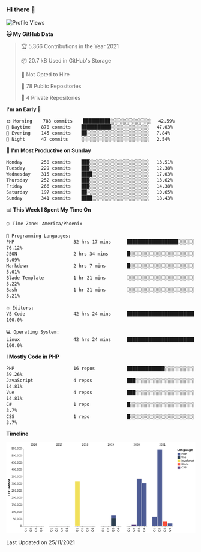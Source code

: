 ### Hi there 👋

<!--START_SECTION:waka-->
![Profile Views](http://img.shields.io/badge/Profile%20Views-3-blue)

**🐱 My GitHub Data** 

> 🏆 5,366 Contributions in the Year 2021
 > 
> 📦 20.7 kB Used in GitHub's Storage 
 > 
> 🚫 Not Opted to Hire
 > 
> 📜 78 Public Repositories 
 > 
> 🔑 4 Private Repositories  
 > 
**I'm an Early 🐤** 

```text
🌞 Morning    788 commits    ██████████░░░░░░░░░░░░░░░   42.59% 
🌆 Daytime    870 commits    ███████████░░░░░░░░░░░░░░   47.03% 
🌃 Evening    145 commits    ██░░░░░░░░░░░░░░░░░░░░░░░   7.84% 
🌙 Night      47 commits     ░░░░░░░░░░░░░░░░░░░░░░░░░   2.54%

```
📅 **I'm Most Productive on Sunday** 

```text
Monday       250 commits    ███░░░░░░░░░░░░░░░░░░░░░░   13.51% 
Tuesday      229 commits    ███░░░░░░░░░░░░░░░░░░░░░░   12.38% 
Wednesday    315 commits    ████░░░░░░░░░░░░░░░░░░░░░   17.03% 
Thursday     252 commits    ███░░░░░░░░░░░░░░░░░░░░░░   13.62% 
Friday       266 commits    ███░░░░░░░░░░░░░░░░░░░░░░   14.38% 
Saturday     197 commits    ██░░░░░░░░░░░░░░░░░░░░░░░   10.65% 
Sunday       341 commits    ████░░░░░░░░░░░░░░░░░░░░░   18.43%

```


📊 **This Week I Spent My Time On** 

```text
⌚︎ Time Zone: America/Phoenix

💬 Programming Languages: 
PHP                      32 hrs 17 mins      ███████████████████░░░░░░   76.12% 
JSON                     2 hrs 34 mins       █░░░░░░░░░░░░░░░░░░░░░░░░   6.09% 
Markdown                 2 hrs 7 mins        █░░░░░░░░░░░░░░░░░░░░░░░░   5.01% 
Blade Template           1 hr 21 mins        ░░░░░░░░░░░░░░░░░░░░░░░░░   3.22% 
Bash                     1 hr 21 mins        ░░░░░░░░░░░░░░░░░░░░░░░░░   3.21%

🔥 Editors: 
VS Code                  42 hrs 24 mins      █████████████████████████   100.0%

💻 Operating System: 
Linux                    42 hrs 24 mins      █████████████████████████   100.0%

```

**I Mostly Code in PHP** 

```text
PHP                      16 repos            ██████████████░░░░░░░░░░░   59.26% 
JavaScript               4 repos             ███░░░░░░░░░░░░░░░░░░░░░░   14.81% 
Vue                      4 repos             ███░░░░░░░░░░░░░░░░░░░░░░   14.81% 
C#                       1 repo              █░░░░░░░░░░░░░░░░░░░░░░░░   3.7% 
CSS                      1 repo              █░░░░░░░░░░░░░░░░░░░░░░░░   3.7%

```


**Timeline**

![Chart not found](https://raw.githubusercontent.com/mikebronner/mikebronner/master/charts/bar_graph.png) 


 Last Updated on 25/11/2021
<!--END_SECTION:waka-->

<!--
**mikebronner/mikebronner** is a ✨ _special_ ✨ repository because its `README.md` (this file) appears on your GitHub profile.

Here are some ideas to get you started:

- 🔭 I’m currently working on ...
- 🌱 I’m currently learning ...
- 👯 I’m looking to collaborate on ...
- 🤔 I’m looking for help with ...
- 💬 Ask me about ...
- 📫 How to reach me: ...
- 😄 Pronouns: ...
- ⚡ Fun fact: ...
-->
